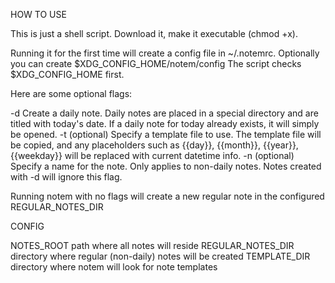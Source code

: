 HOW TO USE

This is just a shell script. 
Download it, make it executable (chmod +x).

Running it for the first time will create a config file in ~/.notemrc. Optionally you can create $XDG_CONFIG_HOME/notem/config
The script checks $XDG_CONFIG_HOME first.

Here are some optional flags:

-d   Create a daily note. Daily notes are placed in a special directory and are titled with today's date. If a daily note for today already exists, it will simply be opened.
-t   (optional) Specify a template file to use. The template file will be copied, and any placeholders such as {{day}}, {{month}}, {{year}}, {{weekday}} will be replaced with current datetime info.
-n   (optional) Specify a name for the note. Only applies to non-daily notes. Notes created with -d will ignore this flag.

Running notem with no flags will create a new regular note in the configured REGULAR_NOTES_DIR

CONFIG

NOTES_ROOT           path where all notes will reside
REGULAR_NOTES_DIR    directory where regular (non-daily) notes will be created
TEMPLATE_DIR         directory where notem will look for note templates
